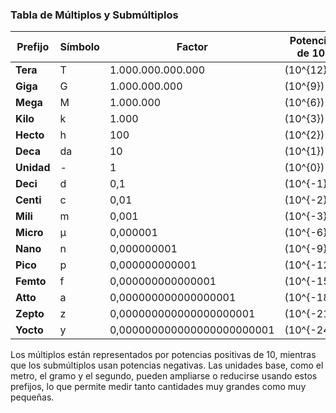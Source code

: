### Tabla de Múltiplos y Submúltiplos

| **Prefijo** | **Símbolo** | **Factor**                 | **Potencia de 10** |
| ----------- | ----------- | -------------------------- | ------------------ |
| **Tera**    | T           | 1.000.000.000.000          | \(10^{12}\)        |
| **Giga**    | G           | 1.000.000.000              | \(10^{9}\)         |
| **Mega**    | M           | 1.000.000                  | \(10^{6}\)         |
| **Kilo**    | k           | 1.000                      | \(10^{3}\)         |
| **Hecto**   | h           | 100                        | \(10^{2}\)         |
| **Deca**    | da          | 10                         | \(10^{1}\)         |
| **Unidad**  | -           | 1                          | \(10^{0}\)         |
| **Deci**    | d           | 0,1                        | \(10^{-1}\)        |
| **Centi**   | c           | 0,01                       | \(10^{-2}\)        |
| **Mili**    | m           | 0,001                      | \(10^{-3}\)        |
| **Micro**   | µ           | 0,000001                   | \(10^{-6}\)        |
| **Nano**    | n           | 0,000000001                | \(10^{-9}\)        |
| **Pico**    | p           | 0,000000000001             | \(10^{-12}\)       |
| **Femto**   | f           | 0,000000000000001          | \(10^{-15}\)       |
| **Atto**    | a           | 0,000000000000000001       | \(10^{-18}\)       |
| **Zepto**   | z           | 0,000000000000000000001    | \(10^{-21}\)       |
| **Yocto**   | y           | 0,000000000000000000000001 | \(10^{-24}\)       |

Los múltiplos están representados por potencias positivas de 10, mientras que los submúltiplos usan potencias negativas.
Las unidades base, como el metro, el gramo y el segundo, pueden ampliarse o reducirse usando estos prefijos, lo que permite medir tanto cantidades muy grandes como muy pequeñas.